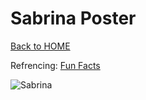 # Sabrina Poster
[Back to HOME](https://github.com/camryngelliott/Midterm-Project-Spring-2023/blob/main/README.md)  

Refrencing: [Fun Facts]()

![Sabrina](https://m.media-amazon.com/images/M/MV5BYjQ5ZjQ0YzQtOGY3My00MWVhLTgzNWItOTYwMTE5N2ZiMDUyXkEyXkFqcGdeQXVyNjUwMzI2NzU@._V1_.jpg)
